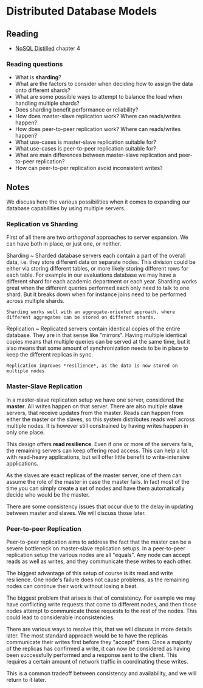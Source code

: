 # Distributed Database Models

## Reading

- [NoSQL Distilled](https://www.safaribooksonline.com/library/view/nosql-distilled-a/9780133036138/) chapter 4

### Reading questions

- What is **sharding**?
- What are the factors to consider when deciding how to assign the data onto different shards?
- What are some possible ways to attempt to balance the load when handling multiple shards?
- Does sharding benefit performance or reliability?
- How does master-slave replication work? Where can reads/writes happen?
- How does peer-to-peer replication work? Where can reads/writes happen?
- What use-cases is master-slave replication suitable for?
- What use-cases is peer-to-peer replication suitable for?
- What are main differences between master-slave replication and peer-to-peer replication?
- How can peer-to-per replication avoid inconsistent writes?

## Notes

We discuss here the various possibilities when it comes to expanding our database capabilities by using multiple servers.

### Replication vs Sharding

First of all there are two *orthogonal* approaches to server expansion. We can have both in place, or just one, or neither.

Sharding
  ~ Sharded database servers each contain a part of the overall data, i.e. they store different data on separate nodes. This division could be either via storing different tables, or more likely storing different rows for each table. For example in our evaluations database we may have a different shard for each academic department or each year. Sharding works great when the different queries performed each only need to talk to one shard. But it breaks down when for instance joins need to be performed across multiple shards.

    Sharding works well with an aggregate-oriented approach, where different aggregates can be stored on different shards.

Replication
  ~ Replicated servers contain identical copies of the entire database. They are in that sense like "mirrors". Having multiple identical copies means that multiple queries can be served at the same time, but it also means that some amount of synchronization needs to be in place to keep the different replicas in sync.

    Replication improves *resilience*, as the data is now stored on multiple nodes.

### Master-Slave Replication

In a master-slave replication setup we have one server, considered the **master**. All writes happen on that server. There are also multiple **slave** servers, that receive updates from the master. Reads can happen from either the master or the slaves, so this system distributes reads well across multiple nodes. It is however still constrained by having writes happen in only one place.

This design offers **read resilience**. Even if one or more of the servers fails, the remaining servers can keep offering read access. This can help a lot with read-heavy applications, but will offer little benefit to write-intensive applications.

As the slaves are exact replicas of the master server, one of them can assume the role of the master in case the master fails. In fact most of the time you can simply create a set of nodes and have them automatically decide who would be the master.

There are some consistency issues that occur due to the delay in updating between master and slaves. We will discuss those later.

### Peer-to-peer Replication

Peer-to-peer replication aims to address the fact that the master can be a severe bottleneck on master-slave replication setups. In a peer-to-peer replication setup the various nodes are all "equals". Any node can accept reads as well as writes, and they communicate these writes to each other.

The biggest advantage of this setup of course is its read and write resilience. One node's failure does not cause problems, as the remaining nodes can continue their work without losing a beat.

The biggest problem that arises is that of consistency. For example we may have conflicting write requests that come to different nodes, and then those nodes attempt to communicate those requests to the rest of the nodes. This could lead to considerable inconsistencies.

There are various ways to resolve this, that we will discuss in more details later. The most standard approach would be to have the replicas communicate their writes first before they "accept" them. Once a majority of the replicas has confirmed a write, it can now be considered as having been successfully performed and a response sent to the client. This requires a certain amount of network traffic in coordinating these writes.

This is a common tradeoff between consistency and availability, and we will return to it later.

